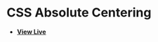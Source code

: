 # CSS Absolute Centering

- [**View Live**](https://tahmid-sarker.github.io/Modern-HTML-CSS-Notes/12-Transition-Animation-and-JavaScript/03-Absolute-Centering-Translate/)